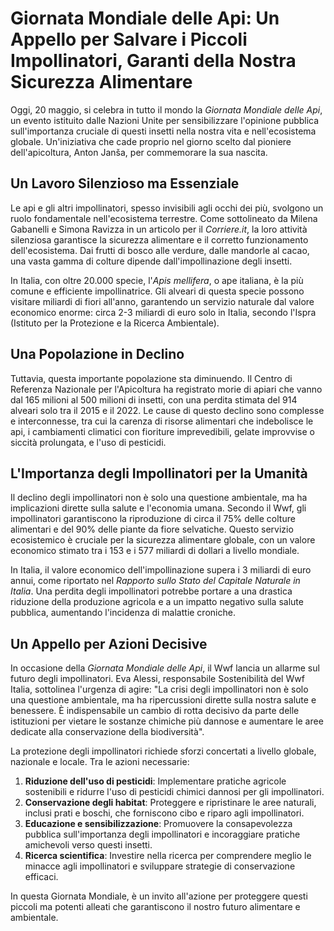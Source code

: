 # **Giornata Mondiale delle Api: Un Appello per Salvare i Piccoli Impollinatori, Garanti della Nostra Sicurezza Alimentare**

Oggi, 20 maggio, si celebra in tutto il mondo la *Giornata Mondiale delle Api*, un evento istituito dalle Nazioni Unite per sensibilizzare l'opinione pubblica sull'importanza cruciale di questi insetti nella nostra vita e nell'ecosistema globale. Un'iniziativa che cade proprio nel giorno scelto dal pioniere dell'apicoltura, Anton Janša, per commemorare la sua nascita.

## **Un Lavoro Silenzioso ma Essenziale**

Le api e gli altri impollinatori, spesso invisibili agli occhi dei più, svolgono un ruolo fondamentale nell'ecosistema terrestre. Come sottolineato da Milena Gabanelli e Simona Ravizza in un articolo per il *Corriere.it*, la loro attività silenziosa garantisce la sicurezza alimentare e il corretto funzionamento dell'ecosistema. Dai frutti di bosco alle verdure, dalle mandorle al cacao, una vasta gamma di colture dipende dall'impollinazione degli insetti.

In Italia, con oltre 20.000 specie, l'*Apis mellifera*, o ape italiana, è la più comune e efficiente impollinatrice. Gli alveari di questa specie possono visitare miliardi di fiori all'anno, garantendo un servizio naturale dal valore economico enorme: circa 2-3 miliardi di euro solo in Italia, secondo l'Ispra (Istituto per la Protezione e la Ricerca Ambientale).

## **Una Popolazione in Declino**

Tuttavia, questa importante popolazione sta diminuendo. Il Centro di Referenza Nazionale per l'Apicoltura ha registrato morie di apiari che vanno dal 165 milioni al 500 milioni di insetti, con una perdita stimata del 914 alveari solo tra il 2015 e il 2022. Le cause di questo declino sono complesse e interconnesse, tra cui la carenza di risorse alimentari che indebolisce le api, i cambiamenti climatici con fioriture imprevedibili, gelate improvvise o siccità prolungata, e l'uso di pesticidi.

## **L'Importanza degli Impollinatori per la Umanità**

Il declino degli impollinatori non è solo una questione ambientale, ma ha implicazioni dirette sulla salute e l'economia umana. Secondo il Wwf, gli impollinatori garantiscono la riproduzione di circa il 75% delle colture alimentari e del 90% delle piante da fiore selvatiche. Questo servizio ecosistemico è cruciale per la sicurezza alimentare globale, con un valore economico stimato tra i 153 e i 577 miliardi di dollari a livello mondiale.

In Italia, il valore economico dell'impollinazione supera i 3 miliardi di euro annui, come riportato nel *Rapporto sullo Stato del Capitale Naturale in Italia*. Una perdita degli impollinatori potrebbe portare a una drastica riduzione della produzione agricola e a un impatto negativo sulla salute pubblica, aumentando l'incidenza di malattie croniche.

## **Un Appello per Azioni Decisive**

In occasione della *Giornata Mondiale delle Api*, il Wwf lancia un allarme sul futuro degli impollinatori. Eva Alessi, responsabile Sostenibilità del Wwf Italia, sottolinea l'urgenza di agire: "La crisi degli impollinatori non è solo una questione ambientale, ma ha ripercussioni dirette sulla nostra salute e benessere. È indispensabile un cambio di rotta decisivo da parte delle istituzioni per vietare le sostanze chimiche più dannose e aumentare le aree dedicate alla conservazione della biodiversità".

La protezione degli impollinatori richiede sforzi concertati a livello globale, nazionale e locale. Tra le azioni necessarie:

1. **Riduzione dell'uso di pesticidi**: Implementare pratiche agricole sostenibili e ridurre l'uso di pesticidi chimici dannosi per gli impollinatori.
2. **Conservazione degli habitat**: Proteggere e ripristinare le aree naturali, inclusi prati e boschi, che forniscono cibo e riparo agli impollinatori.
3. **Educazione e sensibilizzazione**: Promuovere la consapevolezza pubblica sull'importanza degli impollinatori e incoraggiare pratiche amichevoli verso questi insetti.
4. **Ricerca scientifica**: Investire nella ricerca per comprendere meglio le minacce agli impollinatori e sviluppare strategie di conservazione efficaci.

In questa Giornata Mondiale, è un invito all'azione per proteggere questi piccoli ma potenti alleati che garantiscono il nostro futuro alimentare e ambientale.